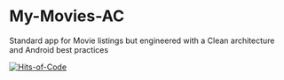 # My-Movies-AC
Standard app for Movie listings but engineered with a Clean architecture and Android best practices

[![Hits-of-Code](https://hitsofcode.com/github/javimar/My-Movies-AC?branch=master)](https://hitsofcode.com/github/javimar/My-Movies-AC/view?branch=master)

